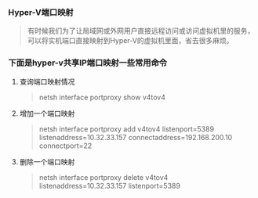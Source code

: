 ### Hyper-V端口映射
> 有时候我们为了让局域网或外网用户直接远程访问或访问虚拟机里的服务，可以将实机端口直接映射到Hyper-V的虚拟机里面，省去很多麻烦。

### 下面是hyper-v共享IP端口映射一些常用命令
1. 查询端口映射情况
    > netsh interface portproxy show v4tov4
2. 增加一个端口映射
    > netsh interface portproxy add v4tov4 listenport=5389 listenaddress=10.32.33.157 connectaddress=192.168.200.10 connectport=22
3. 删除一个端口映射
    > netsh interface portproxy delete v4tov4 listenaddress=10.32.33.157 listenport=5389
